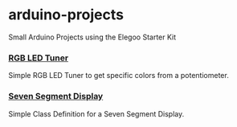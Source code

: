 # arduino-projects
Small Arduino Projects using the Elegoo Starter Kit

### [RGB LED Tuner](../main/RGB_LED_Controller)
Simple RGB LED Tuner to get specific colors from a potentiometer.

### [Seven Segment Display](../main/Seven_Segment)
Simple Class Definition for a Seven Segment Display.